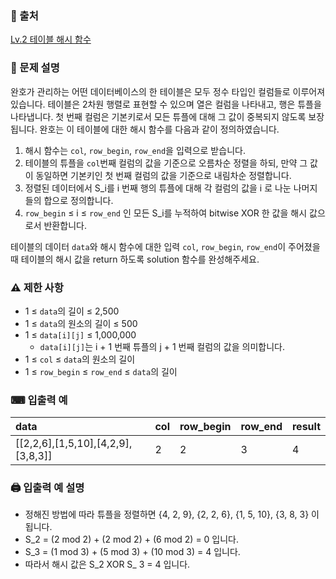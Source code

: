 ### 📌 출처
[Lv.2 테이블 해시 함수](https://school.programmers.co.kr/learn/courses/30/lessons/147354)

### 📝 문제 설명

완호가 관리하는 어떤 데이터베이스의 한 테이블은 모두 정수 타입인 컬럼들로 이루어져 있습니다. 테이블은 2차원 행렬로 표현할 수 있으며 열은 컬럼을 나타내고, 행은 튜플을 나타냅니다.
첫 번째 컬럼은 기본키로서 모든 튜플에 대해 그 값이 중복되지 않도록 보장됩니다. 완호는 이 테이블에 대한 해시 함수를 다음과 같이 정의하였습니다.

1. 해시 함수는 `col`, `row_begin`, `row_end`을 입력으로 받습니다.
2. 테이블의 튜플을 `col`번째 컬럼의 값을 기준으로 오름차순 정렬을 하되, 만약 그 값이 동일하면 기본키인 첫 번째 컬럼의 값을 기준으로 내림차순 정렬합니다.
3. 정렬된 데이터에서 S_i를 i 번째 행의 튜플에 대해 각 컬럼의 값을 i 로 나눈 나머지들의 합으로 정의합니다.
4. `row_begin` ≤ i ≤ `row_end` 인 모든 S_i를 누적하여 bitwise XOR 한 값을 해시 값으로서 반환합니다.

테이블의 데이터 `data`와 해시 함수에 대한 입력 `col`, `row_begin`, `row_end`이 주어졌을 때 테이블의 해시 값을 return 하도록 solution 함수를 완성해주세요.

### ⚠ 제한 사항
- 1 ≤ `data`의 길이 ≤ 2,500
- 1 ≤ `data`의 원소의 길이 ≤ 500
- 1 ≤ `data[i][j]` ≤ 1,000,000
    - `data[i][j]`는 i + 1 번째 튜플의 j + 1 번째 컬럼의 값을 의미합니다.
- 1 ≤ `col` ≤ `data`의 원소의 길이
- 1 ≤ `row_begin` ≤ `row_end` ≤ `data`의 길이


### ⌨ 입출력 예
| data | col | row_begin | row_end | result |
|:-|:-|:-|:-|:-|
| [[2,2,6],[1,5,10],[4,2,9],[3,8,3]] | 2 | 2 | 3 | 4 |



### 🖨 입출력 예 설명
- 정해진 방법에 따라 튜플을 정렬하면 {4, 2, 9}, {2, 2, 6}, {1, 5, 10}, {3, 8, 3} 이 됩니다.
- S_2 = (2 mod 2) + (2 mod 2) + (6 mod 2) = 0 입니다.
- S_3 = (1 mod 3) + (5 mod 3) + (10 mod 3) = 4 입니다.
- 따라서 해시 값은 S_2 XOR S_ 3 = 4 입니다.
